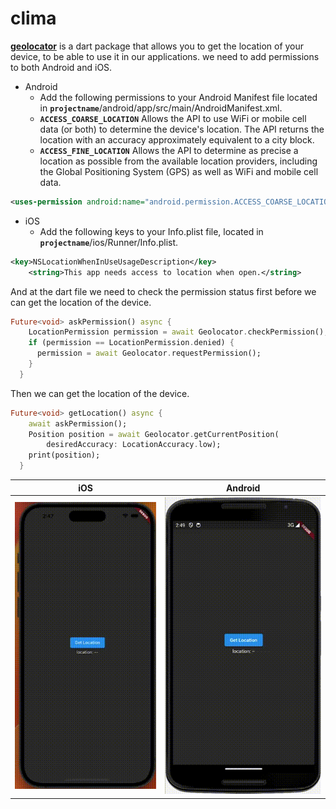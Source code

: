 # clima

**[geolocator](https://pub.dev/packages/geolocator/install)** is a dart package that allows you to get the location of your device, to be able to use it in our applications. we need to add permissions to both Android and iOS.

- Android
  - Add the following permissions to your Android Manifest file located in **`projectname`**/android/app/src/main/AndroidManifest.xml.
  - **`ACCESS_COARSE_LOCATION`** Allows the API to use WiFi or mobile cell data (or both) to determine the device's location. The API returns the location with an accuracy approximately equivalent to a city block.
  - **`ACCESS_FINE_LOCATION`** Allows the API to determine as precise a location as possible from the available location providers, including the Global Positioning System (GPS) as well as WiFi and mobile cell data.

```xml
<uses-permission android:name="android.permission.ACCESS_COARSE_LOCATION" />
```

- iOS
  - Add the following keys to your Info.plist file, located in **`projectname`**/ios/Runner/Info.plist.

```xml
<key>NSLocationWhenInUseUsageDescription</key>
    <string>This app needs access to location when open.</string>
```

And at the dart file we need to check the permission status first before we can get the location of the device.

```dart
Future<void> askPermission() async {
    LocationPermission permission = await Geolocator.checkPermission();
    if (permission == LocationPermission.denied) {
      permission = await Geolocator.requestPermission();
    }
  }
```

Then we can get the location of the device.

```dart
Future<void> getLocation() async {
    await askPermission();
    Position position = await Geolocator.getCurrentPosition(
        desiredAccuracy: LocationAccuracy.low);
    print(position);
  }
```

|iOS|Android|
|---|---|
|![iOS_location](/screenshots/iphone14ProMax_1.gif)|![Android_location](/screenshots/nexus6_1.gif)|
